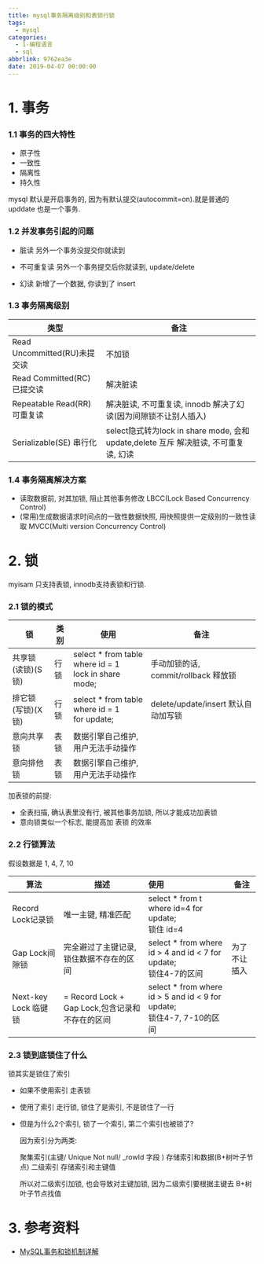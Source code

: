 ```yaml
---
title: mysql事务隔离级别和表锁行锁
tags:
  - mysql
categories:
  - 1-编程语言
  - sql
abbrlink: 9762ea3e
date: 2019-04-07 00:00:00
---
```


# 1. 事务

### 1.1 事务的四大特性

+ 原子性
+ 一致性
+ 隔离性
+ 持久性

mysql 默认是开启事务的, 因为有默认提交(autocommit=on).就是普通的 upddate 也是一个事务.

<!-- more -->

### 1.2 并发事务引起的问题

+ 脏读
另外一个事务没提交你就读到

+ 不可重复读
另外一个事务提交后你就读到,  update/delete

+ 幻读
新增了一个数据, 你读到了     insert

### 1.3 事务隔离级别

| 类型                         | 备注                                                         |
| ---------------------------- | ------------------------------------------------------------ |
| Read Uncommitted(RU)未提交读 | 不加锁                                                       |
| Read Committed(RC)已提交读   | 解决脏读                                                     |
| Repeatable Read(RR)可重复读  | 解决脏读, 不可重复读, innodb 解决了幻读(因为间隙锁不让别人插入) |
| Serializable(SE) 串行化      | select隐式转为lock in share mode, 会和 update,delete 互斥  解决脏读, 不可重复读, 幻读 |

### 1.4 事务隔离解决方案

+ 读取数据前, 对其加锁, 阻止其他事务修改  LBCC(Lock Based Concurrency Control)
+ (常用)生成数据请求时间点的一致性数据快照, 用快照提供一定级别的一致性读取 MVCC(Multi version Concurrency Control)   



# 2. 锁

myisam 只支持表锁, innodb支持表锁和行锁.

### 2.1 锁的模式

| 锁                 | 类别 | 使用                                                      | 备注                                 |
| ------------------ | ---- | --------------------------------------------------------- | ------------------------------------ |
| 共享锁(读锁)(S 锁) | 行锁 | select * from table where id = 1<br/>lock  in share mode; | 手动加锁的话, commit/rollback 释放锁 |
| 排它锁(写锁)(X 锁) | 行锁 | select * from table where id = 1<br/>for update;          | delete/update/insert 默认自动加写锁  |
| 意向共享锁         | 表锁 | 数据引擎自己维护,用户无法手动操作                         |                                      |
| 意向排他锁         | 表锁 | 数据引擎自己维护,用户无法手动操作                         |                                      |

加表锁的前提:

+ 全表扫描, 确认表里没有行, 被其他事务加锁, 所以才能成功加表锁
+ 意向锁类似一个标志, 能提高加 表锁 的效率



### 2.2 行锁算法 

假设数据是 1, 4, 7, 10

| 算法                 | 描述                                            | 使用                                                         | 备注         |
| -------------------- | ----------------------------------------------- | :----------------------------------------------------------- | ------------ |
| Record Lock记录锁    | 唯一主键, 精准匹配                              | select * from t where id=4 for update; <br/>锁住 id=4        |              |
| Gap Lock间隙锁       | 完全避过了主键记录, 锁住数据不存在的区间        | select * from where id > 4 and id < 7 for update; <br/>锁住4-7的区间 | 为了不让插入 |
| Next-key Lock 临键锁 | = Record Lock + Gap Lock,包含记录和不存在的区间 | select * from where id > 5 and id < 9 for update;<br/>锁住4-7, 7-10的区间 |              |



### 2.3 锁到底锁住了什么

锁其实是锁住了索引

+ 如果不使用索引
走表锁


+ 使用了索引
走行锁, 锁住了是索引, 不是锁住了一行


+ 但是为什么2个索引, 锁了一个索引, 第二个索引也被锁了?

  因为索引分为两类: 

  聚集索引(主键/ Unique Not null/ _rowId 字段 )  存储索引和数据(B+树叶子节点)
  二级索引 存储索引和主键值

  所以对二级索引加锁, 也会导致对主键加锁, 因为二级索引要根据主键去 B+树 叶子节点找值



# 3. 参考资料

+ [MySQL事务和锁机制详解](https://www.bilibili.com/video/BV1x54y1979n?from=search&seid=4833652458207423339)

